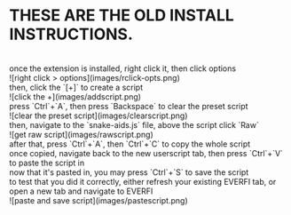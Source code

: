 # THESE ARE THE OLD INSTALL INSTRUCTIONS.
<br>
once the extension is installed, right click it, then click options<br>
![right click > options](images/rclick-opts.png)<br>
then, click the `[+]` to create a script<br>
![click the +](images/addscript.png)<br>
press `Ctrl`+`A`, then press `Backspace` to clear the preset script<br>
![clear the preset script](images/clearscript.png)<br>
then, navigate to the `snake-aids.js` file, above the script click `Raw`<br>
![get raw script](images/rawscript.png)<br>
after that, press `Ctrl`+`A`, then `Ctrl`+`C` to copy the whole script<br>
once copied, navigate back to the new userscript tab, then press `Ctrl`+`V` to paste the script in<br>
now that it's pasted in, you may press `Ctrl`+`S` to save the script<br>
to test that you did it correctly, either refresh your existing EVERFI tab, or open a new tab and navigate to EVERFI<br>
![paste and save script](images/pastescript.png)<br>
